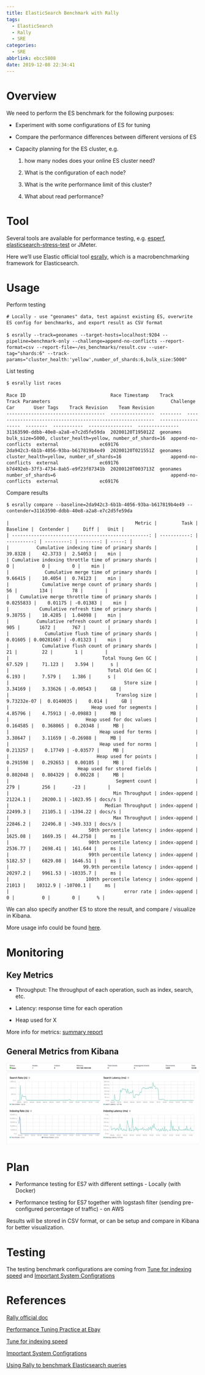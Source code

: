 ```yaml
---
title: ElasticSearch Benchmark with Rally
tags:
  - ElasticSearch
  - Rally
  - SRE
categories:
  - SRE
abbrlink: ebcc5808
date: 2019-12-08 22:34:41
---
```


# Overview

We need to perform the ES benchmark for the following purposes:

- Experiment with some configurations of ES for tuning

- Compare the performance differences between different versions of ES

- Capacity planning for the ES cluster, e.g.

  1. how many nodes does your online ES cluster need?

  2. What is the configuration of each node? 

  3. What is the write performance limit of this cluster? 

  4. What about read performance?


# Tool

Several tools are available for performance testing, e.g. [esperf](https://github.com/danielfireman/esperf), [elasticsearch-stress-test](https://github.com/logzio/elasticsearch-stress-test) or JMeter. 

Here we’ll use Elastic official tool [esrally](https://github.com/elastic/rally), which is a macrobenchmarking framework for Elasticsearch.


# Usage
 

Perform testing

```
# Locally - use "geonames" data, test against existing ES, overwrite ES config for benchmarks, and export result as CSV format

$ esrally --track=geonames --target-hosts=localhost:9204 --pipeline=benchmark-only --challenge=append-no-conflicts --report-format=csv --report-file=~/es_benchmarks/result.csv --user-tag="shards:6" --track-params="cluster_health:'yellow',number_of_shards:6,bulk_size:5000"
```
 

List testing

```
$ esrally list races

Race ID                               Race Timestamp    Track     Track Parameters                                            Challenge            Car       User Tags    Track Revision    Team Revision
------------------------------------  ----------------  --------  ----------------------------------------------------------  -------------------  --------  -----------  ----------------  ---------------
31163590-ddbb-40e8-a2a8-e7c2d5fe59da  20200120T195012Z  geonames  bulk_size=5000, cluster_health=yellow, number_of_shards=16  append-no-conflicts  external               ec69176
2da942c3-6b1b-4056-93ba-b617819b4e49  20200120T021551Z  geonames  cluster_health=yellow, number_of_shards=16                  append-no-conflicts  external               ec69176
b7d492eb-37f3-4734-8ab5-e9f23f87341b  20200120T003713Z  geonames  number_of_shards=6                                          append-no-conflicts  external               ec69176
```

Compare results

```
$ esrally compare --baseline=2da942c3-6b1b-4056-93ba-b617819b4e49 --contender=31163590-ddbb-40e8-a2a8-e7c2d5fe59da

|                                              Metric |         Task |    Baseline |  Contender |     Diff |   Unit |
| --------------------------------------------------: | -----------: | ----------: | ---------: | -------: | -----: |
|          Cumulative indexing time of primary shards |              |     39.8328 |    42.3733 |  2.54053 |    min |
| Cumulative indexing throttle time of primary shards |              |           0 |          0 |        0 |    min |
|             Cumulative merge time of primary shards |              |     9.66415 |    10.4054 |  0.74123 |    min |
|            Cumulative merge count of primary shards |              |          56 |        134 |       78 |        |
|    Cumulative merge throttle time of primary shards |              |   0.0255833 |    0.01175 | -0.01383 |    min |
|           Cumulative refresh time of primary shards |              |     9.38755 |    10.4285 |  1.04098 |    min |
|          Cumulative refresh count of primary shards |              |         905 |       1672 |      767 |        |
|             Cumulative flush time of primary shards |              |     0.01605 | 0.00281667 | -0.01323 |    min |
|            Cumulative flush count of primary shards |              |          21 |         22 |        1 |        |
|                                  Total Young Gen GC |              |      67.529 |     71.123 |    3.594 |      s |
|                                    Total Old Gen GC |              |       6.193 |      7.579 |    1.386 |      s |
|                                          Store size |              |     3.34169 |    3.33626 | -0.00543 |     GB |
|                                       Translog size |              | 9.73232e-07 |  0.0140035 |    0.014 |     GB |
|                              Heap used for segments |              |     4.85796 |    4.75913 | -0.09883 |     MB |
|                            Heap used for doc values |              |    0.164585 |   0.368065 |  0.20348 |     MB |
|                                 Heap used for terms |              |     3.38647 |    3.11659 | -0.26988 |     MB |
|                                 Heap used for norms |              |    0.213257 |    0.17749 | -0.03577 |     MB |
|                                Heap used for points |              |    0.291598 |   0.292653 |  0.00105 |     MB |
|                         Heap used for stored fields |              |    0.802048 |   0.804329 |  0.00228 |     MB |
|                                       Segment count |              |         279 |        256 |      -23 |        |
|                                      Min Throughput | index-append |     21224.1 |    20200.1 | -1023.95 | docs/s |
|                                   Median Throughput | index-append |     22499.3 |    21105.1 | -1394.22 | docs/s |
|                                      Max Throughput | index-append |     22846.2 |    22496.8 | -349.333 | docs/s |
|                             50th percentile latency | index-append |     1625.08 |    1669.35 |  44.2758 |     ms |
|                             90th percentile latency | index-append |     2536.77 |    2698.41 |  161.644 |     ms |
|                             99th percentile latency | index-append |     5182.57 |    6829.08 |  1646.51 |     ms |
|                           99.9th percentile latency | index-append |     20297.2 |    9961.53 | -10335.7 |     ms |
|                            100th percentile latency | index-append |       21013 |    10312.9 | -10700.1 |     ms |
|                                          error rate | index-append |           0 |          0 |        0 |      % |
```

We can also specify another ES to store the result, and compare / visualize in Kibana.

More usage info could be found [here](https://esrally.readthedocs.io/en/stable/index.html).


# Monitoring

## Key Metrics

- Throughput: The throughput of each operation, such as index, search, etc.

- Latency: response time for each operation

- Heap used for X

More info for metrics: [summary report](https://esrally.readthedocs.io/en/latest/summary_report.html)


## General Metrics from Kibana

![Metrics from Kibana 7](/images/kibana_metrics.png)


# Plan

- Performance testing for ES7 with different settings - Locally (with Docker)

- Performance testing for ES7 together with logstash filter (sending pre-configured percentage of traffic) - on AWS

Results will be stored in CSV format, or can be setup and compare in Kibana for better visualization.


# Testing
 
The testing benchmark configurations are coming from [Tune for indexing speed](https://www.elastic.co/guide/en/elasticsearch/reference/current/tune-for-indexing-speed.html) and [Important System Configrations](https://www.elastic.co/guide/en/elasticsearch/reference/current/system-config.html)


# References

[Rally official doc](https://esrally.readthedocs.io/en/stable/index.html)

[Performance Tuning Practice at Ebay](https://tech.ebayinc.com/engineering/elasticsearch-performance-tuning-practice-at-ebay/)

[Tune for indexing speed](https://www.elastic.co/guide/en/elasticsearch/reference/current/tune-for-indexing-speed.html)

[Important System Configrations](https://www.elastic.co/guide/en/elasticsearch/reference/current/system-config.html)

[Using Rally to benchmark Elasticsearch queries](http://blog.scottlogic.com/2016/11/22/using-rally-to-benchmark-elasticsearch.html)